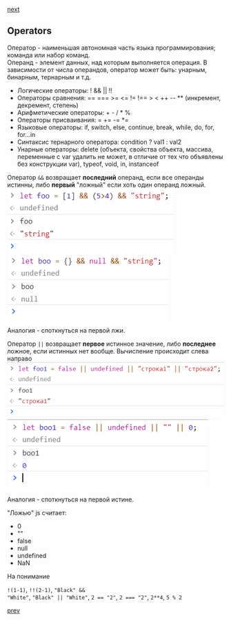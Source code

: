 <a href="06.md">next</a>

<h2>Operators</h2>

<div>
Оператор - наименьшая автономная часть языка программирования; команда или набор команд.
<br/>
Операнд - элемент данных, над которым выполняется операция.
В зависимости от числа операндов, оператор может быть: унарным, бинарным, тернарным и т.д.
</div>

<ul>
<li>
Логические операторы: ! && || !!
</li>
<li>
Операторы сравнения: == === >= <= != !== > < ++ -- ** (инкремент, декремент, степень)
</li>
<li>
Арифметические операторы: + - / * %
</li>
<li>
Операторы присваивания: = += -= *=
</li>
<li>
Языковые операторы: if, switch, else, continue, break, while, do, for, for...in
</li>
<li>
Синтаксис тернарного оператора: condition ? val1 : val2
</li>
<li>
Унарные операторы: delete (объекта, свойства объекта, массива, переменные с var удалить не может, в отличие от тех что объявлены без конструкции var),
typeof, void, in, instanceof
</li>
</ul>

<div>
Оператор <code>&&</code> возвращает <strong>последний</strong> операнд, если все операнды истинны,
либо <strong>первый</strong> "ложный" если хоть один операнд ложный.
<br/>
<img src="./media/05-1.png">
<br/>
<img src="./media/05-2.png">
<br/>

Аналогия - споткнуться на первой лжи.
</div>

<div>
Оператор <code>||</code> возвращает <strong>первое</strong> истинное значение,
либо <strong>последнее</strong> ложное, если истинных нет вообще.
Вычисление происходит слева направо
<br/>
<img src="./media/05-3.png">
<br/>
<img src="./media/05-4.png">

Аналогия - споткнуться на первой истине.
</div>

<div>
"Ложью" js считает:

<ul>
<li>
0
</li>
<li>
""
</li>
<li>
false
</li>
<li>
null
</li>
<li>
undefined
</li>
<li>
NaN
</li>
</ul>

</div>

<div>
На понимание

<code>!(1-1)</code>, <code>!!(2-1)</code>,
<code>"Black" && "White"</code>,
<code>"Black" || "White"</code>,
<code>2 == "2"</code>,
<code>2 === "2"</code>,
<code>2**4</code>,
<code>5 % 2</code>

</div>

<a href="04.md">prev</a>
